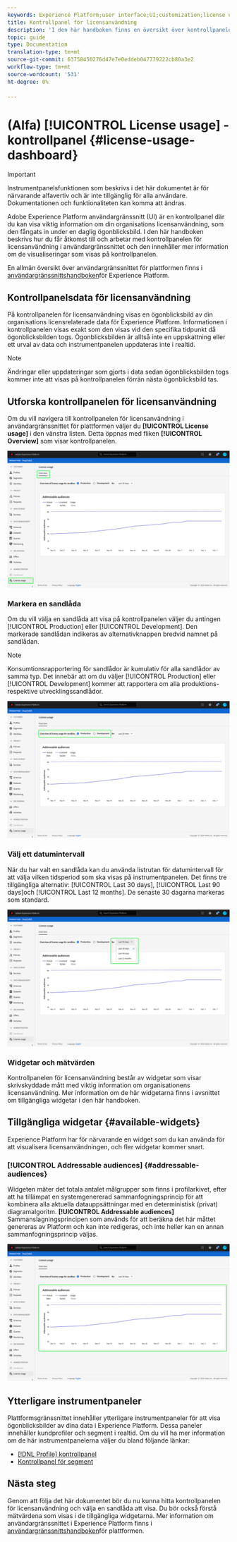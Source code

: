 ```yaml
---
keywords: Experience Platform;user interface;UI;customization;license usage dashboard;dashboard;license usage;entitlement;consumption
title: Kontrollpanel för licensanvändning
description: 'I den här handboken finns en översikt över kontrollpanelen för licensanvändning i Adobe Experience Platform användargränssnitt. '
topic: guide
type: Documentation
translation-type: tm+mt
source-git-commit: 63758450276d47e7e0eddeb047779222cb80a3e2
workflow-type: tm+mt
source-wordcount: '531'
ht-degree: 0%

---
```



# (Alfa) [!UICONTROL License usage] -kontrollpanel {#license-usage-dashboard}

>[!IMPORTANT]
>
>Instrumentpanelsfunktionen som beskrivs i det här dokumentet är för närvarande alfavertiv och är inte tillgänglig för alla användare. Dokumentationen och funktionaliteten kan komma att ändras.

Adobe Experience Platform användargränssnitt (UI) är en kontrollpanel där du kan visa viktig information om din organisations licensanvändning, som den fångats in under en daglig ögonblicksbild. I den här handboken beskrivs hur du får åtkomst till och arbetar med kontrollpanelen för licensanvändning i användargränssnittet och den innehåller mer information om de visualiseringar som visas på kontrollpanelen.

En allmän översikt över användargränssnittet för plattformen finns i [användargränssnittshandboken](ui-guide.md)för Experience Platform.

## Kontrollpanelsdata för licensanvändning

På kontrollpanelen för licensanvändning visas en ögonblicksbild av din organisations licensrelaterade data för Experience Platform. Informationen i kontrollpanelen visas exakt som den visas vid den specifika tidpunkt då ögonblicksbilden togs. Ögonblicksbilden är alltså inte en uppskattning eller ett urval av data och instrumentpanelen uppdateras inte i realtid.

>[!NOTE]
>
>Ändringar eller uppdateringar som gjorts i data sedan ögonblicksbilden togs kommer inte att visas på kontrollpanelen förrän nästa ögonblicksbild tas.

## Utforska kontrollpanelen för licensanvändning

Om du vill navigera till kontrollpanelen för licensanvändning i användargränssnittet för plattformen väljer du **[!UICONTROL License usage]** i den vänstra listen. Detta öppnas med fliken **[!UICONTROL Overview]** som visar kontrollpanelen.

![](images/license-usage-dashboard/dashboard-overview.png)

### Markera en sandlåda

Om du vill välja en sandlåda att visa på kontrollpanelen väljer du antingen [!UICONTROL Production] eller [!UICONTROL Development]. Den markerade sandlådan indikeras av alternativknappen bredvid namnet på sandlådan.

>[!NOTE]
>
>Konsumtionsrapportering för sandlådor är kumulativ för alla sandlådor av samma typ. Det innebär att om du väljer [!UICONTROL Production] eller [!UICONTROL Development] kommer att rapportera om alla produktions- respektive utvecklingssandlådor.

![](images/license-usage-dashboard/select-sandbox.png)

### Välj ett datumintervall

När du har valt en sandlåda kan du använda listrutan för datumintervall för att välja vilken tidsperiod som ska visas på instrumentpanelen. Det finns tre tillgängliga alternativ: [!UICONTROL Last 30 days], [!UICONTROL Last 90 days]och [!UICONTROL Last 12 months]. De senaste 30 dagarna markeras som standard.

![](images/license-usage-dashboard/select-date-range.png)

### Widgetar och mätvärden

Kontrollpanelen för licensanvändning består av widgetar som visar skrivskyddade mått med viktig information om organisationens licensanvändning. Mer information om de här widgetarna finns i avsnittet om tillgängliga widgetar i den här handboken.

## Tillgängliga widgetar {#available-widgets}

Experience Platform har för närvarande en widget som du kan använda för att visualisera licensanvändningen, och fler widgetar kommer snart.

### [!UICONTROL Addressable audiences] {#addressable-audiences}

Widgeten mäter det totala antalet målgrupper som finns i profilarkivet, efter att ha tillämpat en systemgenererad sammanfogningsprincip för att kombinera alla aktuella datauppsättningar med en deterministisk (privat) diagramalgoritm. **[!UICONTROL Addressable audiences]** Sammanslagningsprincipen som används för att beräkna det här måttet genereras av Platform och kan inte redigeras, och inte heller kan en annan sammanfogningsprincip väljas.

![](images/license-usage-dashboard/addressable-audiences.png)

## Ytterligare instrumentpaneler

Plattformsgränssnittet innehåller ytterligare instrumentpaneler för att visa ögonblicksbilder av dina data i Experience Platform. Dessa paneler innehåller kundprofiler och segment i realtid. Om du vill ha mer information om de här instrumentpanelerna väljer du bland följande länkar:

* [[!DNL Profile] kontrollpanel](../profile/ui/profile-dashboard.md)
* [Kontrollpanel för segment](../segmentation/ui/segment-dashboard.md)

## Nästa steg

Genom att följa det här dokumentet bör du nu kunna hitta kontrollpanelen för licensanvändning och välja en sandlåda att visa. Du bör också förstå mätvärdena som visas i de tillgängliga widgetarna. Mer information om användargränssnittet i Experience Platform finns i [användargränssnittshandboken](ui-guide.md)för plattformen.